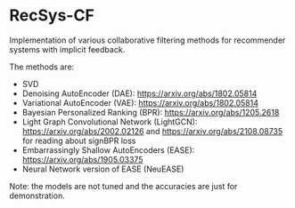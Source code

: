 # RecSys-CF
Implementation of various collaborative filtering methods for recommender systems with implicit feedback.

The methods are:
 * SVD
 * Denoising AutoEncoder (DAE): https://arxiv.org/abs/1802.05814
 * Variational AutoEncoder (VAE): https://arxiv.org/abs/1802.05814
 * Bayesian Personalized Ranking (BPR): https://arxiv.org/abs/1205.2618
 * Light Graph Convolutional Network (LightGCN): https://arxiv.org/abs/2002.02126 and https://arxiv.org/abs/2108.08735 for reading about signBPR loss
 * Embarrassingly Shallow AutoEncoders (EASE): https://arxiv.org/abs/1905.03375
 * Neural Network version of EASE (NeuEASE)
 
Note: the models are not tuned and the accuracies are just for demonstration.
